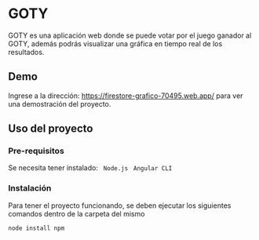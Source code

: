 # GOTY

GOTY es una aplicación web donde se puede votar por el juego ganador al GOTY, además podrás visualizar una gráfica en tiempo real de los resultados.

## Demo

Ingrese a la dirección: https://firestore-grafico-70495.web.app/ para ver una demostración del proyecto.

## Uso del proyecto

### Pre-requisitos

Se necesita tener instalado:
``` Node.js``` 
``` Angular CLI``` 

### Instalación

Para tener el proyecto funcionando, se deben ejecutar los siguientes comandos dentro de la carpeta del mismo

```
node install npm
```